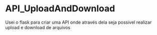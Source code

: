 # API_UploadAndDownload
Usei o flask para criar uma API onde através dela seja possivel realizar upload e download de arquivos
